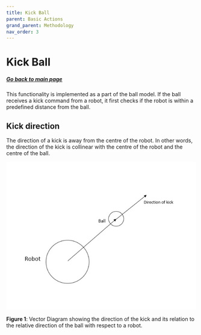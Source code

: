 ```yaml
---
title: Kick Ball
parent: Basic Actions
grand_parent: Methodology
nav_order: 3
---
```


# Kick Ball

##### [Go back to main page](../../Documentation.md)

This functionality is implemented as a part of the ball model. If the ball receives a kick command from a robot, it first checks if the robot is within a predefined distance from the ball.

## Kick direction
The direction of a kick is away from the centre of the robot. In other words, the direction of the kick is collinear with the centre of the robot and the centre of the ball.

<p align="center">
  <img src="../../Images/KickBall.jpeg">
</p>

__Figure 1__: Vector Diagram showing the direction of the kick and its relation to the relative direction of the ball with respect to a robot.




